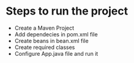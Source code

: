 
# Steps to run the project
* Create a Maven Project
* Add dependecies in pom.xml file
* Create beans in bean.xml file
* Create required classes
* Configure App.java file and run it
